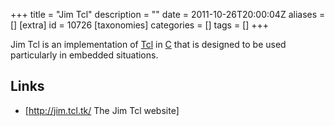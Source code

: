 +++
title = "Jim Tcl"
description = ""
date = 2011-10-26T20:00:04Z
aliases = []
[extra]
id = 10726
[taxonomies]
categories = []
tags = []
+++


Jim Tcl is an implementation of [Tcl](https://rosettacode.org/wiki/Tcl) in [C](https://rosettacode.org/wiki/C) that is designed to be used particularly in embedded situations.
## Links
* [http://jim.tcl.tk/ The Jim Tcl website]
